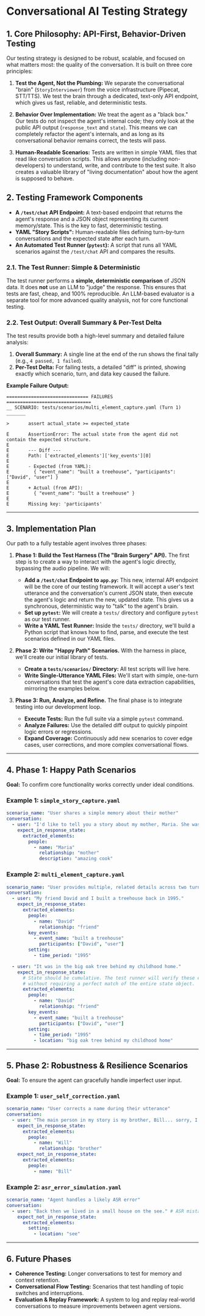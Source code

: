 # Conversational AI Testing Strategy

## 1. Core Philosophy: API-First, Behavior-Driven Testing

Our testing strategy is designed to be robust, scalable, and focused on what matters most: the quality of the conversation. It is built on three core principles:

1.  **Test the Agent, Not the Plumbing:** We separate the conversational "brain" (`StoryInterviewer`) from the voice infrastructure (Pipecat, STT/TTS). We test the brain through a dedicated, text-only API endpoint, which gives us fast, reliable, and deterministic tests.

2.  **Behavior Over Implementation:** We treat the agent as a "black box." Our tests do not inspect the agent's internal code; they only look at the public API output (`response_text` and `state`). This means we can completely refactor the agent's internals, and as long as its conversational behavior remains correct, the tests will pass.

3.  **Human-Readable Scenarios:** Tests are written in simple YAML files that read like conversation scripts. This allows anyone (including non-developers) to understand, write, and contribute to the test suite. It also creates a valuable library of "living documentation" about how the agent is supposed to behave.

## 2. Testing Framework Components

*   **A `/test/chat` API Endpoint:** A text-based endpoint that returns the agent's response and a JSON object representing its current memory/state. This is the key to fast, deterministic testing.
*   **YAML "Story Scripts":** Human-readable files defining turn-by-turn conversations and the expected state after each turn.
*   **An Automated Test Runner (`pytest`):** A script that runs all YAML scenarios against the `/test/chat` API and compares the results.

### 2.1. The Test Runner: Simple & Deterministic

The test runner performs a **simple, deterministic comparison** of JSON data. It does **not** use an LLM to "judge" the response. This ensures that tests are fast, cheap, and 100% reproducible. An LLM-based evaluator is a separate tool for more advanced quality analysis, not for core functional testing.

### 2.2. Test Output: Overall Summary & Per-Test Delta

The test results provide both a high-level summary and detailed failure analysis:

1.  **Overall Summary:** A single line at the end of the run shows the final tally (e.g., `4 passed, 1 failed`).
2.  **Per-Test Delta:** For failing tests, a detailed "diff" is printed, showing exactly which scenario, turn, and data key caused the failure.

**Example Failure Output:**
```
============================== FAILURES ===============================
__ SCENARIO: tests/scenarios/multi_element_capture.yaml (Turn 1) _______

>       assert actual_state >= expected_state

E       AssertionError: The actual state from the agent did not contain the expected structure.
E       
E       --- Diff ---
E       Path: ['extracted_elements']['key_events'][0]
E       
E       - Expected (from YAML):
E         { "event_name": "built a treehouse", "participants": ["David", "user"] }
E       
E       + Actual (from API):
E         { "event_name": "built a treehouse" }
E       
E       Missing key: 'participants'
```

---

## 3. Implementation Plan

Our path to a fully testable agent involves three phases:

1.  **Phase 1: Build the Test Harness (The "Brain Surgery" API).** The first step is to create a way to interact with the agent's logic directly, bypassing the audio pipeline. We will:
    *   **Add a `/test/chat` Endpoint to `app.py`:** This new, internal API endpoint will be the core of our testing framework. It will accept a user's text utterance and the conversation's current JSON state, then execute the agent's logic and return the new, updated state. This gives us a synchronous, deterministic way to "talk" to the agent's brain.
    *   **Set up `pytest`:** We will create a `tests/` directory and configure `pytest` as our test runner.
    *   **Write a YAML Test Runner:** Inside the `tests/` directory, we'll build a Python script that knows how to find, parse, and execute the test scenarios defined in our YAML files.

2.  **Phase 2: Write "Happy Path" Scenarios.** With the harness in place, we'll create our initial library of tests.
    *   **Create a `tests/scenarios/` Directory:** All test scripts will live here.
    *   **Write Single-Utterance YAML Files:** We'll start with simple, one-turn conversations that test the agent's core data extraction capabilities, mirroring the examples below.

3.  **Phase 3: Run, Analyze, and Refine.** The final phase is to integrate testing into our development loop.
    *   **Execute Tests:** Run the full suite via a simple `pytest` command.
    *   **Analyze Failures:** Use the detailed diff output to quickly pinpoint logic errors or regressions.
    *   **Expand Coverage:** Continuously add new scenarios to cover edge cases, user corrections, and more complex conversational flows.

---

## 4. Phase 1: Happy Path Scenarios

**Goal:** To confirm core functionality works correctly under ideal conditions.

### Example 1: `simple_story_capture.yaml`
```yaml
scenario_name: "User shares a simple memory about their mother"
conversation:
  - user: "I'd like to tell you a story about my mother, Maria. She was an amazing cook."
    expect_in_response_state:
      extracted_elements:
        people:
          - name: "Maria"
            relationship: "mother"
            description: "amazing cook"
```

### Example 2: `multi_element_capture.yaml`
```yaml
scenario_name: "User provides multiple, related details across two turns"
conversation:
  - user: "My friend David and I built a treehouse back in 1995."
    expect_in_response_state:
      extracted_elements:
        people:
          - name: "David"
            relationship: "friend"
        key_events:
          - event_name: "built a treehouse"
            participants: ["David", "user"]
        setting:
          - time_period: "1995"

  - user: "It was in the big oak tree behind my childhood home."
    expect_in_response_state:
      # State should be cumulative. The test runner will verify these elements exist,
      # without requiring a perfect match of the entire state object.
      extracted_elements:
        people:
          - name: "David"
            relationship: "friend"
        key_events:
          - event_name: "built a treehouse"
            participants: ["David", "user"]
        setting:
          - time_period: "1995"
          - location: "big oak tree behind my childhood home"
```

---

## 5. Phase 2: Robustness & Resilience Scenarios

**Goal:** To ensure the agent can gracefully handle imperfect user input.

### Example 1: `user_self_correction.yaml`
```yaml
scenario_name: "User corrects a name during their utterance"
conversation:
  - user: "The main person in my story is my brother, Bill... sorry, I meant to say Will."
    expect_in_response_state:
      extracted_elements:
        people:
          - name: "Will"
            relationship: "brother"
    expect_not_in_response_state:
      extracted_elements:
        people:
          - name: "Bill"
```

### Example 2: `asr_error_simulation.yaml`
```yaml
scenario_name: "Agent handles a likely ASR error"
conversation:
  - user: "Back then we lived in a small house on the see." # ASR mistakes "sea" for "see"
    expect_not_in_response_state:
      extracted_elements:
        setting:
          - location: "see"
```

---

## 6. Future Phases
*   **Coherence Testing:** Longer conversations to test for memory and context retention.
*   **Conversational Flow Testing:** Scenarios that test handling of topic switches and interruptions.
*   **Evaluation & Replay Framework:** A system to log and replay real-world conversations to measure improvements between agent versions.
